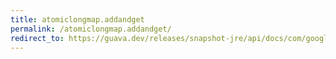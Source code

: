 ```yaml
---
title: atomiclongmap.addandget
permalink: /atomiclongmap.addandget/
redirect_to: https://guava.dev/releases/snapshot-jre/api/docs/com/google/common/util/concurrent/AtomicLongMap.html#addAndGet-K-long-
---
```

